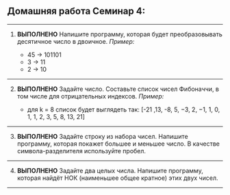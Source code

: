 ## Домашняя работа Семинар 4:
---
1. **ВЫПОЛНЕНО** Напишите программу, которая будет преобразовывать десятичное число в двоичное.
    *Пример:*

    * 45 -> 101101
    * 3 -> 11
    * 2 -> 10
---
2. **ВЫПОЛНЕНО** Задайте число. Составьте список чисел Фибоначчи, в том числе для отрицательных индексов.
    *Пример:*

    * для k = 8 список будет выглядеть так: [-21 ,13, -8, 5, −3, 2, −1, 1, 0, 1, 1, 2, 3, 5, 8, 13, 21]
---
3. **ВЫПОЛНЕНО** Задайте строку из набора чисел. Напишите программу, которая покажет большее и меньшее число. В качестве символа-разделителя используйте пробел.
---
4. **ВЫПОЛНЕНО** Задайте два целых числа. Напишите программу, которая найдёт НОК (наименьшее общее кратное) этих двух чисел.
---